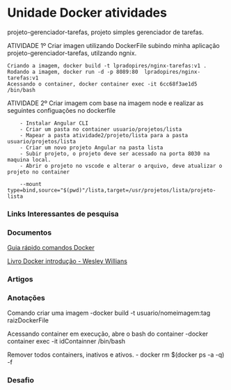 # Unidade Docker atividades 

projeto-gerenciador-tarefas, projeto simples gerenciador de tarefas. 

ATIVIDADE 1º Criar imagen utilizando DockerFile subindo minha aplicação projeto-gerenciador-tarefas, utilzando ngnix.

    Criando a imagem, docker build -t lpradopires/nginx-tarefas:v1 .
    Rodando a imagem, docker run -d -p 8089:80  lpradopires/nginx-tarefas:v1
    Acessando o container, docker container exec -it 6cc68f3ae1d5 /bin/bash

ATIVIDADE 2º Criar imagem com base na imagem node e realizar as seguintes configuações no dockerfile

        - Instalar Angular CLI
        - Criar um pasta no container usuario/projetos/lista         
        - Mapear a pasta atividade2/projeto/lista para a pasta usuario/projetos/lista
        - Criar um novo projeto Angular na pasta lista
        - Subir projeto, o projeto deve ser acessado na porta 8030 na maquina local.
        - Abrir o projeto no vscode e alterar o arquivo, deve atualizar o projeto no container

        --mount type=bind,source="$(pwd)"/lista,target=/usr/projetos/lista/projeto-lista

### Links Interessantes de pesquisa


### Documentos 

[Guia rápido comandos Docker ](https://github.com/lpradopires/curso-fullcycle/blob/main/documentos/docker_cheatsheet_r3v2.pdf)

[Livro Docker introdução - Wesley Willians ](https://github.com/lpradopires/curso-fullcycle/blob/main/documentos/docker-e-docker-compose-na-pratica.pdf)

### Artigos


### Anotações 

Comando criar uma imagem 
    -docker build -t usuario/nomeimagem:tag raizDockerFile

Acessando container em execução, abre o bash do container
    -docker container exec -it idContainner /bin/bash 

Remover todos containers, inativos e ativos.
    - docker rm $(docker ps -a -q) -f

### Desafio
